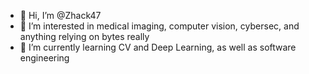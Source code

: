 - 👋 Hi, I’m @Zhack47
- 👀 I’m interested in medical imaging, computer vision, cybersec, and anything relying on bytes really
- 🌱 I’m currently learning CV and Deep Learning, as well as software engineering

<!---
Zhack47/Zhack47 is a ✨ special ✨ repository because its `README.md` (this file) appears on your GitHub profile.
You can click the Preview link to take a look at your changes.
--->
